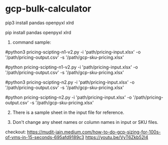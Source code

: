 # gcp-bulk-calculator





pip3 install pandas openpyxl xlrd

pip install pandas openpyxl xlrd

1. command sample:

#python3 pricing-scipting-n1-v2.py -i 'path/pricing-input.xlsx'  -o '/path/pricing-output.csv' -s '/path/gcp-sku-pricing.xlsx'

#python pricing-scipting-n1-v2.py -i 'path/pricing-input.xlsx'  -o '/path/pricing-output.csv' -s '/path/gcp-sku-pricing.xlsx'


#python3 pricing-scipting-n2.py -i 'path/pricing-input.xlsx'  -o '/path/pricing-output.csv' -s '/path/gcp-sku-pricing.xlsx'

#python pricing-scipting-n2.py -i 'path/pricing-input.xlsx'  -o '/path/pricing-output.csv' -s '/path/gcp-sku-pricing.xlsx'


2. There is a sample sheet in the input file for reference.

3. Don't change any sheet names or column names in input or SKU files.


checkout:
https://mudit-jain.medium.com/how-to-do-gcp-sizing-for-100s-of-vms-in-15-seconds-695afd9189c3
https://youtu.be/VyT6Zkb52l4
